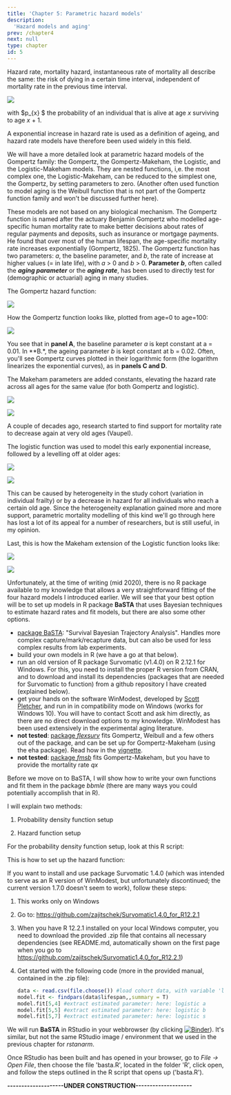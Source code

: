 ```yaml
---
title: 'Chapter 5: Parametric hazard models'
description:
  'Hazard models and aging'
prev: /chapter4
next: null
type: chapter
id: 5
---
```


<exercise id="1" title="What is the hazard rate and why analyse it?">

Hazard rate, mortality hazard, instantaneous rate of mortality all describe the same: the risk of dying in a certain time interval, independent of mortality rate in the previous time interval. 

![](https://github.com/zajitschekteam/lifespananalysis/blob/master/images/hazard_func.png?raw=true) 

with $p_{x} $ the probability of an individual that is alive at age *x* surviving to age *x* + 1.

A exponential increase in hazard rate is used as a definition of ageing, and hazard rate models have therefore been used widely in this field. 

We will have a more detailed look at parametric hazard models of the Gompertz family: the Gompertz, the Gompertz-Makeham, the Logistic, and the Logistic-Makeham models. They are nested functions, i,e. the most complex one, the Logistic-Makeham, can be reduced to the simplest one, the Gompertz, by setting parameters to zero. (Another often used function to model aging is the Weibull function that is not part of the Gompertz function family and won't be discussed further here).

These models are not based on any biological mechanism. The Gompertz function is named after the actuary Benjamin Gompertz who modelled age-specific human mortality rate to make better decisions about rates of regular payments and deposits, such as insurance or mortgage payments. He found that over most of the human lifespan, the age-specific mortality rate increases exponentially (Gompertz, 1825). The Gompertz function has two parameters: *a*, the baseline parameter, and *b*, the rate of increase at higher values (= in late life), with *a* > 0 and *b* > 0. **Parameter** ***b***, often called the ***aging parameter*** or the ***aging rate***, has been used to directly test for (demographic or actuarial) aging in many studies.

The Gompertz hazard function:

![](https://github.com/zajitschekteam/lifespananalysis/blob/master/images/Gomp_func.png?raw=true) 

How the Gompertz function looks like, plotted from age=0 to age=100:

![](https://github.com/zajitschekteam/lifespananalysis/blob/master/images/Gompertz.png?raw=true) 

You see that in **panel A**, the baseline parameter *a* is kept constant at a = 0.01. In **B.*, the ageing parameter *b* is kept constant at b = 0.02. Often, you'll see Gompertz curves plotted in their logarithmic form (the logarithm linearizes the exponential curves), as in **panels C and D**.

The Makeham parameters are added constants, elevating the hazard rate across all ages for the same value (for both Gompertz and logistic).

![](https://github.com/zajitschekteam/lifespananalysis/blob/master/images/Gomp_Make_func.png?raw=true) 

![](https://github.com/zajitschekteam/lifespananalysis/blob/master/images/Gomp_Make.png?raw=true) 

A couple of decades ago, research started to find support for mortality rate to decrease again at very old ages (Vaupel). 

The logistic function was used to model this early exponential increase, followed by a levelling off at older ages:

![](https://github.com/zajitschekteam/lifespananalysis/blob/master/images/Logistic_func.png?raw=true) 

![](https://github.com/zajitschekteam/lifespananalysis/blob/master/images/Logistic.png?raw=true) 

This can be caused by heterogeneity in the study cohort (variation in individual frailty) or by a decrease in hazard for all individuals who reach a certain old age. Since the heterogeneity explanation gained more and more support, parametric mortality modelling of this kind we'll go through here has lost a lot of its appeal  for a number of researchers, but is still useful, in my opinion.

Last, this is how the Makeham extension of the Logistic function looks like:

![](https://github.com/zajitschekteam/lifespananalysis/blob/master/images/Logistic_Make_func.png?raw=true) 

![](https://github.com/zajitschekteam/lifespananalysis/blob/master/images/Logistic_Make.png?raw=true) 





</exercise>

<exercise id="2" title="Fitting Gompertz family functions in R">

Unfortunately, at the time of writing (mid 2020), there is no R package available to my knowledge that allows a very straightforward fitting of the four hazard models I introduced earlier. We will see that your best option will be to set up models in R package **BaSTA** that uses Bayesian techniques to estimate hazard rates and fit models, but there are also some other options.

- [package BaSTA](https://imada.sdu.dk/~colchero/basta/): "Survival Bayesian Trajectory Analysis". Handles more complex capture/mark/recapture data, but can also be used for less complex results from lab experiments.
- build your own models in R (we have a go at that below).
- run an old version of R package Survomatic (v1.4.0) on R 2.12.1 for Windows. For this, you need to install the proper R version from CRAN, and to download and install its dependencies (packages that are needed for Survomatic to function) from a github repository I have created (explained below).
- get your hands on the software WinModest, developed by [Scott Pletcher](https://sites.google.com/a/umich.edu/pletcher-lab/), and run in in compatibility mode on Windows (works for Windows 10). You will have to contact Scott and ask him directly, as there are no direct download options to my knowledge. WinModest has been used extensively in the experimental aging literature.
- **not tested**: [package *flexsurv*](https://rdrr.io/cran/flexsurv/) fits Gompertz, Weibull and a few others out of the package, and can be set up for Gompertz-Makeham (using the eha package). Read how in the [vignette](https://cran.r-project.org/web/packages/flexsurv/vignettes/flexsurv.pdf).
-  **not tested**: [package *fmsb*](http://minato.sip21c.org/msb/man/GompertzMakeham.html) fits Gompertz-Makeham, but you have to provide the mortality rate *qx*



Before we move on to BaSTA, I will show how to write your own functions and fit them in the package *bbmle* (there are many ways you could potentially accomplish that in R).

I will explain two methods:

1) Probability density function setup

2) Hazard function setup



For the probability density function setup, look at this R script:

<codeblock id="14">
</codeblock>

This is how to set up the hazard function:

<codeblock id="15">
</codeblock>




If you want to install and use package Survomatic 1.4.0 (which was intended to serve as an R version of WinModest, but unfortunately discontinued; the current version 1.7.0 doesn't seem to work), follow these steps:

1. This works only on Windows

2. Go to: https://github.com/zajitschek/Survomatic1.4.0_for_R12.2.1

3. When you have R 12.2.1 installed on your local Windows computer, you need to download the provided .zip file that contains all necessary dependencies (see README.md, automatically shown on the first page when you go to https://github.com/zajitschek/Survomatic1.4.0_for_R12.2.1)

4. Get started with the following code (more in the provided manual, contained in the .zip file):

   ```R
   data <- read.csv(file.choose()) #load cohort data, with variable 'lifespan'
   model.fit <- findpars(data$lifespan,,summary = T)
   model.fit[5,4] #extract estimated parameter: here: logistic a
   model.fit[5,5] #extract estimated parameter: here: logistic b
   model.fit[5,7] #extract estimated parameter: here: logistic s
   ```

   

</exercise>

<exercise id="2" title="BaSTA">

We will run **BaSTA** in RStudio in your webbrowser (by clicking  [![Binder](https://mybinder.org/badge_logo.svg)]( https://mybinder.org/v2/gh/zajitschek/RStudioLifespanBayesian/BaSTA?urlpath=rstudio )). It's similar, but not the same RStudio image / environment that we used in the previous chapter for *rstanarm*. 

Once RStudio has been built and has opened in your browser, go to *File -> Open File*, then choose the file 'basta.R', located in the folder 'R', click open, and follow the steps outlined in the R script that opens up ('basta.R').

</exercise>

<exercise id="3" title="A short go at modelling interaction effects on Gompertz parameters">

**--------------------UNDER CONSTRUCTION--------------------**

</exercise>